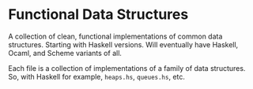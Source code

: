 # Functional Data Structures

A collection of clean, functional implementations of common data structures. Starting with Haskell versions. Will eventually have Haskell, Ocaml, and Scheme variants of all.

Each file is a collection of implementations of a family of data structures. So, with Haskell for example, `heaps.hs`, `queues.hs`, etc.